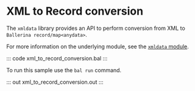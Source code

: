 # XML to Record conversion

The `xmldata` library provides an API to perform conversion from XML to `Ballerina record/map<anydata>`.

For more information on the underlying module, see the [`xmldata` module](https://lib.ballerina.io/ballerina/xmldata/latest/).

::: code xml_to_record_conversion.bal :::

To run this sample use the `bal run` command.

::: out xml_to_record_conversion.out :::